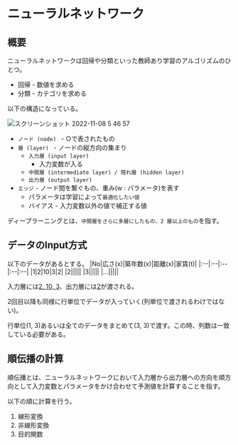 # ニューラルネットワーク

## 概要
ニューラルネットワークは回帰や分類といった教師あり学習のアルゴリズムのひとつ。

* 回帰 - 数値を求める
* 分類 - カテゴリを求める

以下の構造になっている。

![スクリーンショット 2022-11-08 5 46 57](https://user-images.githubusercontent.com/20691160/200412177-46899ac7-bf47-4324-a9e6-e422e25f8e7a.png)

* `ノード (node) ` - ○で表されたもの
* `層 (layer) ` - ノードの縦方向の集まり
	- `入力層 (input layer)`
		* 入力変数が入る
	- `中間層 (intermediate layer) / 隠れ層 (hidden layer)`
	- `出力層 (output layer)`
* `エッジ` - ノード間を繋ぐもの、重み(w : パラメータ)を表す
	- パラメータは学習によって`最適化したい値`
	- バイアス - 入力変数以外の値で補正する値

ディープラーニングとは、`中間層をさらに多層にしたもの、2 層以上のもの`を指す。

## データのInput方式
以下のデータがあるとする。
|No|広さ(x)|築年数(x)|距離(x)|家賃(t)|
|:--|:--|:--|:--|:--|
|1|2|10|3|2|
|2|||||
|3|||||
|...|||||

入力層には[2. 10, 3](入力変数(x))、出力層には[2](目的変数(t))が渡される。

2回目以降も同様に行単位でデータが入っていく(列単位で渡されるわけではない)。

行単位(1, 3)あるいは全てのデータをまとめて(3, 3)で渡す。この時、列数は一致している必要がある。

## 順伝播の計算
順伝播とは、ニューラルネットワークにおいて入力層から出力層への方向を順方向として入力変数とパラメータをかけ合わせて予測値を計算することを指す。

以下の順に計算を行う。

1. 線形変換
2. 非線形変換
3. 目的関数


